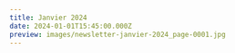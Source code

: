 ```yaml
---
title: Janvier 2024
date: 2024-01-01T15:45:00.000Z
preview: images/newsletter-janvier-2024_page-0001.jpg
---
```

